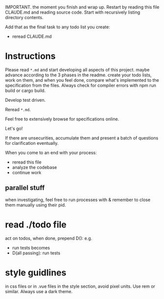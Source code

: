 IMPORTANT. the moment you finish and wrap up. Restart by reading this file CLAUDE.md and reading source code. Start with recursively listing directory contents. 

Add that as the final task to any todo list you create: 
- reread CLAUDE.md

# Instructions
Please read `*.md` and start developing all aspects of this project. 
maybe advance according to the 3 phases in the readme. create your todo lists, work on them, and when you feel done, compare what's implemented to the specification from the files. Always check for compiler errors with npm run build or cargo build. 

Develop test driven. 

Reread `*.md`. 

Feel free to extensively browse for specifications online. 

Let's go!

If there are unsecurities, accumulate them and present a batch of questions for clarification eventually. 

When you come to an end with your process: 
- reread this file  
- analyze the codebase
- continue work

## parallel stuff
when investigating, feel free to run processes with &
remember to close them manually using their pid. 

# read ./todo file
act on todos, when done, prepend D(<comment>): 
e.g.
- run tests
becomes
- D(all passing): run tests

# style guidlines
in css files or in .vue files in the style section, avoid pixel units. Use rem or similar. 
Always use a dark theme. 
